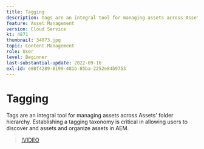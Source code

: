 ```yaml
---
title: Tagging
description: Tags are an integral tool for managing assets across Assets' folder hierarchy. Establishing a tagging taxonomy is critical in allowing users to discover and assets and organize assets in AEM.
feature: Asset Management
version: Cloud Service
kt: 4871
thumbnail: 34073.jpg
topic: Content Management
role: User
level: Beginner
last-substantial-update: 2022-09-16
exl-id: e80f4289-8199-481b-85ba-2252e84b9753
---
```

# Tagging

Tags are an integral tool for managing assets across Assets' folder hierarchy. Establishing a tagging taxonomy is critical in allowing users to discover and assets and organize assets in AEM.

>[!VIDEO](https://video.tv.adobe.com/v/34073/?quality=12&learn=on&hidetitle=true)

